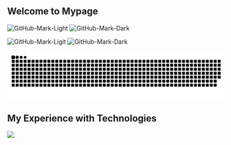 ## Welcome to Mypage

![GitHub-Mark-Light](http://github-profile-summary-cards.vercel.app/api/cards/stats?username=fewlio-LLUNA&theme=default#gh-light-mode-only)
![GitHub-Mark-Dark](http://github-profile-summary-cards.vercel.app/api/cards/stats?username=fewlio-LLUNA&theme=dark#gh-dark-mode-only)

![GitHub-Mark-Ligit](http://github-profile-summary-cards.vercel.app/api/cards/repos-per-language?username=fewlio-LLUNA&theme=default#gh-light-mode-only)
![GitHub-Mark-Dark](http://github-profile-summary-cards.vercel.app/api/cards/repos-per-language?username=fewlio-LLUNA&theme=dark)

<picture>
  <source media="(prefers-color-scheme: dark)" srcset="./img/snake-dark.svg">
  <source media="(prefers-color-scheme: light)" srcset="./img/snake.svg">
  <img alt="github contribution grid snake animation" src="./img/snake.svg">
</picture>

## My Experience with Technologies
![](https://skillicons.dev/icons?i=html,css,js,react,java,nodejs,python,md,php,mysql,ubuntu,windows,raspberrypi,docker,blender,figma) <br/><br/>
